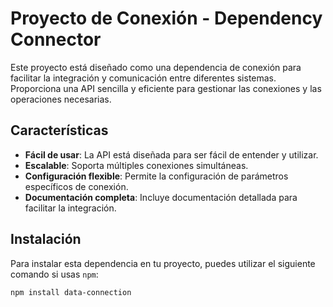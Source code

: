 # Proyecto de Conexión - Dependency Connector

Este proyecto está diseñado como una dependencia de conexión para facilitar la integración y comunicación entre diferentes sistemas. Proporciona una API sencilla y eficiente para gestionar las conexiones y las operaciones necesarias.

## Características

- **Fácil de usar**: La API está diseñada para ser fácil de entender y utilizar.
- **Escalable**: Soporta múltiples conexiones simultáneas.
- **Configuración flexible**: Permite la configuración de parámetros específicos de conexión.
- **Documentación completa**: Incluye documentación detallada para facilitar la integración.

## Instalación

Para instalar esta dependencia en tu proyecto, puedes utilizar el siguiente comando si usas `npm`:

```bash
npm install data-connection
